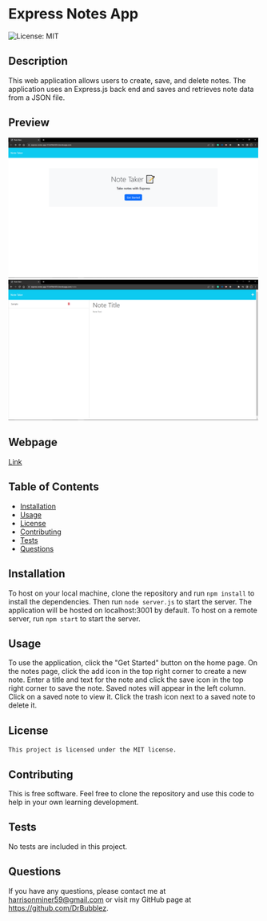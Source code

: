 # Express Notes App
![License: MIT](https://img.shields.io/badge/License-MIT-yellow.svg)
## Description
This web application allows users to create, save, and delete notes. The application uses an Express.js back end and saves and retrieves note data from a JSON file.
## Preview

<img src="./img/note-app-1.PNG" alt="Note App Preview 1" width="500"/>
<img src="./img/note-app-2.PNG" alt="Note App Preview 2" width="500"/>

## Webpage
[Link](https://express-notes-app-512e59dc543c.herokuapp.com/)
## Table of Contents
- [Installation](#installation)
- [Usage](#usage)
- [License](#license)
- [Contributing](#contributing)
- [Tests](#tests)
- [Questions](#questions)
## Installation
To host on your local machine, clone the repository and run `npm install` to install the dependencies. Then run `node server.js` to start the server. The application will be hosted on localhost:3001 by default. To host on a remote server, run `npm start` to start the server.
## Usage
To use the application, click the "Get Started" button on the home page. On the notes page, click the add icon in the top right corner to create a new note. Enter a title and text for the note and click the save icon in the top right corner to save the note. Saved notes will appear in the left column. Click on a saved note to view it. Click the trash icon next to a saved note to delete it.
## License
    This project is licensed under the MIT license.
## Contributing
This is free software. Feel free to clone the repository and use this code to help in your own learning development.
## Tests
No tests are included in this project.
## Questions
If you have any questions, please contact me at harrisonminer59@gmail.com or visit my GitHub page at https://github.com/DrBubblez.

